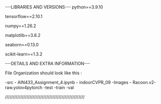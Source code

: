 ---LIBRARIES AND VERSIONS---
python==3.9.10

tensorflow==2.10.1

numpy==1.26.2

matplotlib==3.8.2

seaborn==0.13.0

scikit-learn==1.3.2


---DETAILS AND EXTRA INFORMATION---

File Organization should look like this : 

-src
    - AIN433_Assignment_4.ipynb
    - indoorCVPR_09
        -Images
    - Racoon.v2-raw.yolov4pytorch
        -test
        -train
        -val

////////////////////////////////////////////////////
